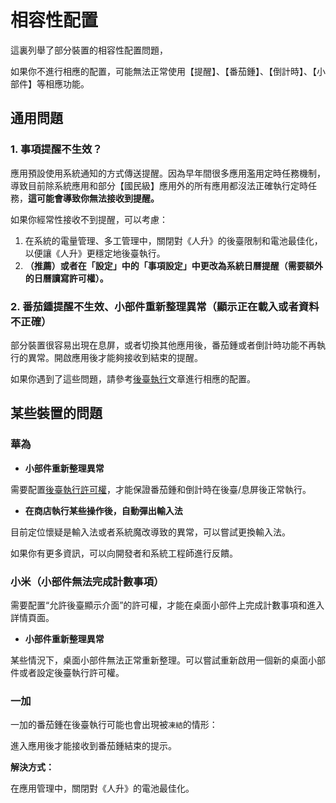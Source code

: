 # 相容性配置

這裏列舉了部分裝置的相容性配置問題，

如果你不進行相應的配置，可能無法正常使用【提醒】、【番茄鍾】、【倒計時】、【小部件】等相應功能。



## 通用問題

### 1. 事項提醒不生效？

應用預設使用系統通知的方式傳送提醒。因為早年間很多應用濫用定時任務機制，導致目前除系統應用和部分【國民級】應用外的所有應用都沒法正確執行定時任務，**這可能會導致你無法接收到提醒。**

如果你經常性接收不到提醒，可以考慮：

1. 在系統的電量管理、多工管理中，關閉對《人升》的後臺限制和電池最佳化，以便讓《人升》更穩定地後臺執行。
2. **（推薦）或者在「設定」中的「事項設定」中更改為系統日曆提醒（需要額外的日曆讀寫許可權）。**

### 2. 番茄鍾提醒不生效、小部件重新整理異常（顯示正在載入或者資料不正確）

部分裝置很容易出現在息屏，或者切換其他應用後，番茄鍾或者倒計時功能不再執行的異常。開啟應用後才能夠接收到結束的提醒。

如果你遇到了這些問題，請參考[後臺執行](guide/background_running)文章進行相應的配置。

## 某些裝置的問題

### 華為

- **小部件重新整理異常**

需要配置[後臺執行許可權](guide/background_running)，才能保證番茄鍾和倒計時在後臺/息屏後正常執行。

- **在商店執行某些操作後，自動彈出輸入法**

目前定位懷疑是輸入法或者系統魔改導致的異常，可以嘗試更換輸入法。

如果你有更多資訊，可以向開發者和系統工程師進行反饋。


### 小米（小部件無法完成計數事項）

需要配置“允許後臺顯示介面”的許可權，才能在桌面小部件上完成計數事項和進入詳情頁面。

- **小部件重新整理異常**

某些情況下，桌面小部件無法正常重新整理。可以嘗試重新啟用一個新的桌面小部件或者設定後臺執行許可權。



### 一加

一加的番茄鍾在後臺執行可能也會出現被`凍結`的情形：

進入應用後才能接收到番茄鍾結束的提示。

**解決方式：**

在應用管理中，關閉對《人升》的電池最佳化。